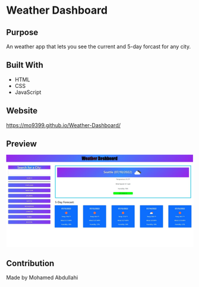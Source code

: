 # Weather Dashboard

## Purpose

An weather app that lets you see the current and 5-day forcast for any city.

## Built With

- HTML
- CSS
- JavaScript

## Website

https://mo9399.github.io/Weather-Dashboard/

## Preview

![Screenshot of Weather Dashboard](assets/images/screenshot.jpeg)

## Contribution

Made by Mohamed Abdullahi